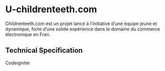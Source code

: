 # U-childrenteeth.com
Childrenteeth.com est un projet lancé à l’initiative d’une équipe jeune et dynamique, forte d’une solide expérience dans le domaine du commerce électronique en Fran.

## Technical Specification 
 Codeigniter 
 